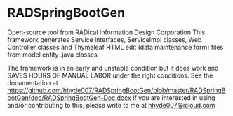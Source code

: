 # RADSpringBootGen
Open-source tool from RADical Information Design Corporation
This framework generates Service interfaces, ServiceImpl classes, Web Controller classes and Thymeleaf HTML edit (data maintenance form) files from model entity .java classes.

The framework is in an early and unstable condition but it does work and SAVES HOURS OF MANUAL LABOR under the right conditions. 
See the documentation at https://github.com/hhyde007/RADSpringBootGen/blob/master/RADSpringBootGen/doc/RADSpringBootGen-Doc.docx
If you are interested in using and/or contributing to this, please write to me at hhyde007@icloud.com
